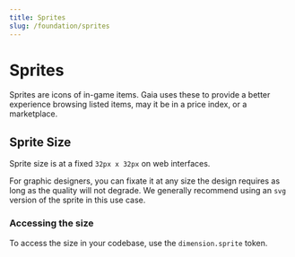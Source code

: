 ```yaml
---
title: Sprites
slug: /foundation/sprites
---
```

# Sprites
Sprites are icons of in-game items. Gaia uses these to provide a better experience browsing listed items, may it be in a
price index, or a marketplace.

## Sprite Size
Sprite size is at a fixed `32px x 32px` on web interfaces. 

For graphic designers, you can fixate it at any size the
design requires as long as the quality will not degrade.
We generally recommend using an `svg` version of the sprite in this use case.

### Accessing the size
To access the size in your codebase, use the `dimension.sprite` token.